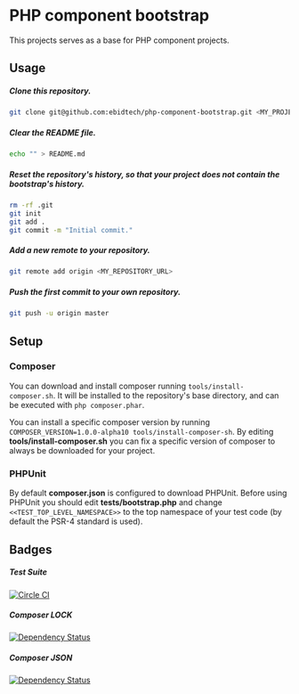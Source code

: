 # PHP component bootstrap
This projects serves as a base for PHP component projects.

## Usage

##### Clone this repository.

```bash
git clone git@github.com:ebidtech/php-component-bootstrap.git <MY_PROJECT>
```

##### Clear the README file.

```bash
echo "" > README.md
```

##### Reset the repository's history, so that your project does not contain the bootstrap's history.

```bash
rm -rf .git
git init
git add .
git commit -m "Initial commit."
```

##### Add a new remote to your repository.

```bash
git remote add origin <MY_REPOSITORY_URL>
```

##### Push the first commit to your own repository.

```bash
git push -u origin master
```

## Setup

### Composer

You can download and install composer running ```tools/install-composer.sh```. It will be installed to the repository's base directory, and can be executed with ```php composer.phar```.

You can install a specific composer version by running ```COMPOSER_VERSION=1.0.0-alpha10 tools/install-composer-sh```. By editing **tools/install-composer.sh** you can fix a specific version of composer to always be downloaded for your project.

### PHPUnit

By default **composer.json** is configured to download PHPUnit. Before using PHPUnit you should edit **tests/bootstrap.php** and change ```<<TEST_TOP_LEVEL_NAMESPACE>>``` to the top namespace of your test code (by default the PSR-4 standard is used).


## Badges

##### Test Suite
[![Circle CI](https://circleci.com/gh/:owner/:repo.png?circle-token=:circle-token)](https://circleci.com/gh/:owner/:repo/tree/master)

##### Composer LOCK
[![Dependency Status](https://www.versioneye.com/user/projects/:TOKEN/badge.svg?style=flat)](https://www.versioneye.com/user/projects/:TOKEN)

##### Composer JSON
[![Dependency Status](https://www.versioneye.com/user/projects/:TOKEN/badge.svg?style=flat)](https://www.versioneye.com/user/projects/:TOKEN)
